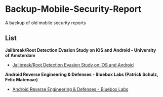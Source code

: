 # Backup-Mobile-Security-Report
A backup of old mobile security reports

## List

**Jailbreak/Root Detection Evasion Study on iOS and Android - University of Amsterdam**
+ [Jailbreak/Root Detection Evasion Study on iOS and Android](Jailbreak-Root-Detection-Evasion-Study-on-iOS-and-Android.pdf)

**Android Reverse Engineering & Defenses - Bluebox Labs (Patrick Schulz, Felix Matenaar)**
+ [Android Reverse Engineering & Defenses - Bluebox Labs](AndroidREnDefenses201305.pdf)
